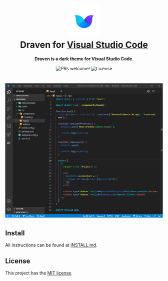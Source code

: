 <h1 align="center">
  <img src="images/icon.png" alt="Draven Logo" width="100">
  <br>
  Draven for <a href="https://code.visualstudio.com/">Visual Studio Code</a>
  <br>
</h1>

<p align="center">
  <strong>Draven is a dark theme for Visual Studio Code</strong>.
</p>

<p align="center">
  <img src="https://img.shields.io/badge/PRs-welcome-%235FCC6F.svg" alt="PRs welcome!" />

  <img alt="License" src="https://img.shields.io/badge/license-MIT-%235FCC6F">
</p>

<h1 align="center">
  <img src="images/draven-theme.png" alt="Draven Theme">
</h1>

## Install

All instructions can be found at [INSTALL.md](INSTALL.md).

## License

This project has the [MIT license](LICENSE).
